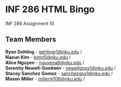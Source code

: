 # INF 286 HTML Bingo
INF 286 Assignment 10

## Team Members

**Ryan Gehling** - gehlingr1@nku.edu  /   
**Naeun Kim** - kimn5@nku.edu   /   
**Alice Nguyen** - nguyena6@nku.edu   /    
**Serenity Newell-Goodwin** - newellgoos1@nku.edu   /   
**Stacey Sanchez Gomez** - sanchezgos1@nku.edu   /  
**Mason Miller** - millerm106@nku.edu   /    
